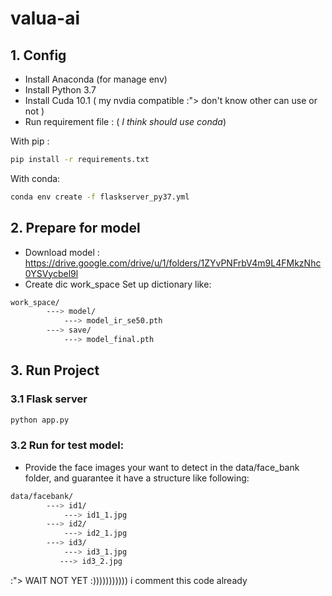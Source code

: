 # valua-ai
## 1. Config
- Install Anaconda (for manage env)
- Install Python 3.7
- Install Cuda 10.1 ( my nvdia compatible :"> don't know other can use or not )  
- Run requirement file : ( *I think should use conda*)

With pip :
```sh
pip install -r requirements.txt
```
With conda:
```sh
conda env create -f flaskserver_py37.yml
```
## 2. Prepare for model
- Download model : https://drive.google.com/drive/u/1/folders/1ZYvPNFrbV4m9L4FMkzNhc0YSVycbel9l
- Create dic work_space
Set up dictionary like:

```sh
work_space/
        ---> model/
            ---> model_ir_se50.pth
        ---> save/
            ---> model_final.pth
```
## 3. Run Project
### 3.1 Flask server
```sh
python app.py 
```
### 3.2 Run for test model:
- Provide the face images your want to detect in the data/face_bank folder, and guarantee it have a structure like following:

```sh
data/facebank/
        ---> id1/
            ---> id1_1.jpg
        ---> id2/
            ---> id2_1.jpg
        ---> id3/
            ---> id3_1.jpg
           ---> id3_2.jpg
```
:"> WAIT NOT YET :))))))))))) i comment this code already 
